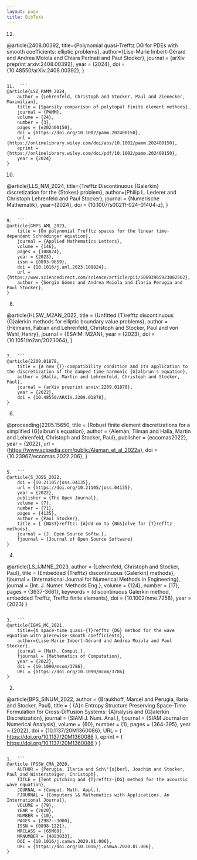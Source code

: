 ```yaml
---
layout: page
title: BibTeXs
---
```


12.  ```
@article{2408.00392,
    title={Polynomial quasi-Trefftz DG for PDEs with smooth coefficients: elliptic problems},
    author={Lise-Marie Imbert-Gérard and Andrea Moiola and Chiara Perinati and Paul Stocker},
    journal = {arXiv preprint arxiv:2408.00392},
    year = {2024},
    doi = {10.48550/arXiv.2408.00392},
}
```

11.  ```
@article{LSZ_PAMM_2024,
    author = {Lehrenfeld, Christoph and Stocker, Paul and Zienecker, Maximilian},
    title = {Sparsity comparison of polytopal finite element methods},
    journal = {PAMM},
    volume = {24},
    number = {3},
    pages = {e202400150},
    doi = {https://doi.org/10.1002/pamm.202400150},
    url = {https://onlinelibrary.wiley.com/doi/abs/10.1002/pamm.202400150},
    eprint = {https://onlinelibrary.wiley.com/doi/pdf/10.1002/pamm.202400150},
    year = {2024}
}
```

10.  ```
@article{LLS_NM_2024,
    title={Trefftz Discontinuous {Galerkin} discretization for the {Stokes} problem},
    author={Philip L. Lederer and Christoph Lehrenfeld and Paul Stocker},
    journal = {Numerische Mathematik},
    year={2024},
    doi = {10.1007/s00211-024-01404-z},
}
```

9.  ```
@article{GMPS_AML_2023,
    title = {On polynomial Trefftz spaces for the linear time-dependent Schrödinger equation},
    journal = {Applied Mathematics Letters},
    volume = {146},
    pages = {108824},
    year = {2023},
    issn = {0893-9659},
    doi = {10.1016/j.aml.2023.108824},
    url = {https://www.sciencedirect.com/science/article/pii/S0893965923002562},
    author = {Sergio Gómez and Andrea Moiola and Ilaria Perugia and Paul Stocker},
}
```

8.  ```
@article{HLSW_M2AN_2022,
    title = {Unfitted {T}refftz discontinuous {G}alerkin methods for elliptic boundary value problems},
    author = {Heimann, Fabian and  Lehrenfeld, Christoph and Stocker, Paul and von Wahl, Henry},
    journal = {ESAIM: M2AN},
    year = {2023},
    doi = {10.1051/m2an/2023064},
}
```

7.  ```
@article{2209.01878,
    title = {A new {T}-compatibility condition and its application to the discretization of the damped time-harmonic {G}albrun's equation},
    author = {Halla, Martin and Lehrenfeld, Christoph and Stocker, Paul},
    journal = {arXiv preprint arxiv:2209.01878},
    year = {2022},
    doi = {10.48550/ARXIV.2209.01878},
}
```

6.  ```
@proceeding{2205.15650,
    title = {Robust finite element discretizations for a simplified {G}albrun's equation},
    author = {Alemán, Tilman and Halla, Martin and Lehrenfeld, Christoph and Stocker, Paul},
    publisher = {eccomas2022},
    year = {2022},
    url = {https://www.scipedia.com/public/Aleman_et_al_2022a},
    doi = {10.23967/eccomas.2022.206},
}
```

5.  ```
@article{S_JOSS_2022,
    doi = {10.21105/joss.04135},
    url = {https://doi.org/10.21105/joss.04135},
    year = {2022},
    publisher = {The Open Journal},
    volume = {7},
    number = {71},
    pages = {4135},
    author = {Paul Stocker},
    title = { {NGST}refftz: {A}dd-on to {NGS}olve for {T}refftz methods},
    journal = {J. Open Source Softw.},
    fjournal = {Journal of Open Source Software}
}
```

4.  ```
@article{LS_IJMNE_2023,
    author = {Lehrenfeld, Christoph and Stocker, Paul},
    title = {Embedded {Trefftz} discontinuous {Galerkin} methods},
    fjournal = {International Journal for Numerical Methods in Engineering},
    journal = {Int. J. Numer. Methods Eng.},
    volume = {124},
    number = {17},
    pages = {3637-3661},
    keywords = {discontinuous Galerkin method, embedded Trefftz, Trefftz finite elements},
    doi = {10.1002/nme.7258},
    year = {2023}
} 
```

3.  ```
@article{IGMS_MC_2021,
    title={A space-time quasi-{T}refftz {DG} method for the wave equation with piecewise-smooth coefficients}, 
    author={Lise-Marie Imbert-Gérard and Andrea Moiola and Paul Stocker},
    journal = {Math. Comput.},
    fjournal = {Mathematics of Computation},
    year = {2022},
    doi = {10.1090/mcom/3786},
    URL = {https://doi.org/10.1090/mcom/3786}
}
```

2.  ```
@article{BPS_SINUM_2022,
    author = {Braukhoff, Marcel and Perugia, Ilaria and Stocker, Paul},
    title = { {A}n Entropy Structure Preserving Space-Time Formulation for Cross-Diffusion Systems: {A}nalysis and {G}alerkin Discretization},
    journal = {SIAM J. Num. Anal.},
    fjournal = {SIAM Journal on Numerical Analysis},
    volume = {60},
    number = {1},
    pages = {364-395},
    year = {2022},
    doi = {10.1137/20M1360086},
    URL = { https://doi.org/10.1137/20M1360086 },
    eprint = { https://doi.org/10.1137/20M1360086 }
}
```

1.  ```
@article {PSSW_CMA_2020,
    AUTHOR = {Perugia, Ilaria and Sch\"{o}berl, Joachim and Stocker, Paul and Wintersteiger, Christoph},
    TITLE = {Tent pitching and {T}refftz-{DG} method for the acoustic wave equation},
    JOURNAL = {Comput. Math. Appl.},
    FJOURNAL = {Computers \& Mathematics with Applications. An International Journal},
    VOLUME = {79},
    YEAR = {2020},
    NUMBER = {10},
    PAGES = {2987--3000},
    ISSN = {0898-1221},
    MRCLASS = {65M60},
    MRNUMBER = {4083033},
    DOI = {10.1016/j.camwa.2020.01.006},
    URL = {https://doi.org/10.1016/j.camwa.2020.01.006},
}
```
